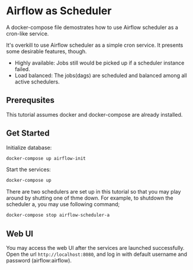 # Airflow as Scheduler

A docker-compose file demostrates how to use Airflow scheduler as a cron-like service.

It's overkill to use Airflow scheduler as a simple cron service. It presents some desirable features, though.

- Highly available: Jobs still would be picked up if a scheduler instance failed.
- Load balanced: The jobs(dags) are scheduled and balanced among all active schedulers.

## Prerequsites

This tutorial assumes docker and docker-compose are already installed.

## Get Started

Initialize database:

```sh
docker-compose up airflow-init
```

Start the services:

```sh
docker-compose up
```

There are two schedulers are set up in this tutorial so that you may play around by shutting one of thme down. For example, to shutdown the scheduler a, you may use following command;

```sh
docker-compose stop airflow-scheduler-a
```

## Web UI

You may access the web UI after the services are launched successfully.
Open the url `http://localhost:8080`, and log in with default username and password (airflow:airflow).

